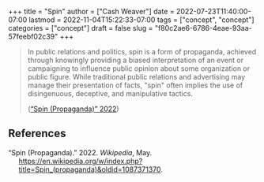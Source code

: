 +++
title = "Spin"
author = ["Cash Weaver"]
date = 2022-07-23T11:40:00-07:00
lastmod = 2022-11-04T15:22:33-07:00
tags = ["concept", "concept"]
categories = ["concept"]
draft = false
slug = "f80c2ae6-6786-4eae-93aa-57feebf02c39"
+++

> In public relations and politics, spin is a form of propaganda, achieved through knowingly providing a biased interpretation of an event or campaigning to influence public opinion about some organization or public figure. While traditional public relations and advertising may manage their presentation of facts, "spin" often implies the use of disingenuous, deceptive, and manipulative tactics.
>
> (<a href="#citeproc_bib_item_1">“Spin (Propaganda)” 2022</a>)

## References

<style>.csl-entry{text-indent: -1.5em; margin-left: 1.5em;}</style><div class="csl-bib-body">
  <div class="csl-entry"><a id="citeproc_bib_item_1"></a>“Spin (Propaganda).” 2022. <i>Wikipedia</i>, May. <a href="https://en.wikipedia.org/w/index.php?title=Spin_(propaganda)&oldid=1087371370">https://en.wikipedia.org/w/index.php?title=Spin_(propaganda)&#38;oldid=1087371370</a>.</div>
</div>
